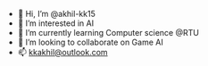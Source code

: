 - 👋 Hi, I’m @akhil-kk15
- 👀 I’m interested in AI
- 🌱 I’m currently learning Computer science @RTU 
- 💞️ I’m looking to collaborate on Game AI
- 📫 kkakhil@outlook.com

<!---
akhil-kk15/akhil-kk15 is a ✨ special ✨ repository because its `README.md` (this file) appears on your GitHub profile.
You can click the Preview link to take a look at your changes.
--->
